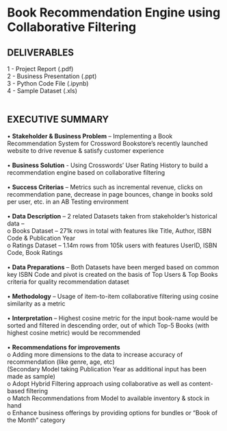 # Book Recommendation Engine using Collaborative Filtering

## DELIVERABLES <br />
1 - Project Report (.pdf) <br />
2 - Business Presentation (.ppt) <br />
3 - Python Code File (.ipynb) <br />
4 - Sample Dataset (.xls) <br /><br />


## EXECUTIVE SUMMARY

•	**Stakeholder & Business Problem** – Implementing a Book Recommendation System for Crossword Bookstore’s recently launched website to drive revenue & satisfy customer experience <br /> <br />
•	**Business Solution** - Using Crosswords’ User Rating History to build a recommendation engine based on collaborative filtering <br /> <br />
•	**Success Criterias** – Metrics such as incremental revenue, clicks on recommendation pane, decrease in page bounces, change in books sold per user, etc. in an AB Testing environment <br /> <br />
•	**Data Description** – 2 related Datasets taken from stakeholder’s historical data – <br />
  o Books Dataset – 271k rows in total with features like Title, Author, ISBN Code & Publication Year <br />
  o	Ratings Dataset – 1.14m rows from 105k users with features UserID, ISBN Code, Book Ratings <br /><br />
•	**Data Preparations** – Both Datasets have been merged based on common key ISBN Code and pivot is created on the basis of Top Users & Top Books criteria for quality recommendation dataset <br /><br />
•	**Methodology** – Usage of item-to-item collaborative filtering using cosine similarity as a metric <br /><br />
•	**Interpretation** – Highest cosine metric for the input book-name would be sorted and filtered in descending order, out of which Top-5 Books (with highest cosine metric) would be recommended <br /><br />
•	**Recommendations for improvements** <br />
o	Adding more dimensions to the data to increase accuracy of recommendation (like genre, age, etc)<br />
(Secondary Model taking Publication Year as additional input has been made as sample)<br />
o	Adopt Hybrid Filtering approach using collaborative as well as content-based filtering <br />
o	Match Recommendations from Model to available inventory & stock in hand <br />
o	Enhance business offerings by providing options for bundles or “Book of the Month” category<br />
